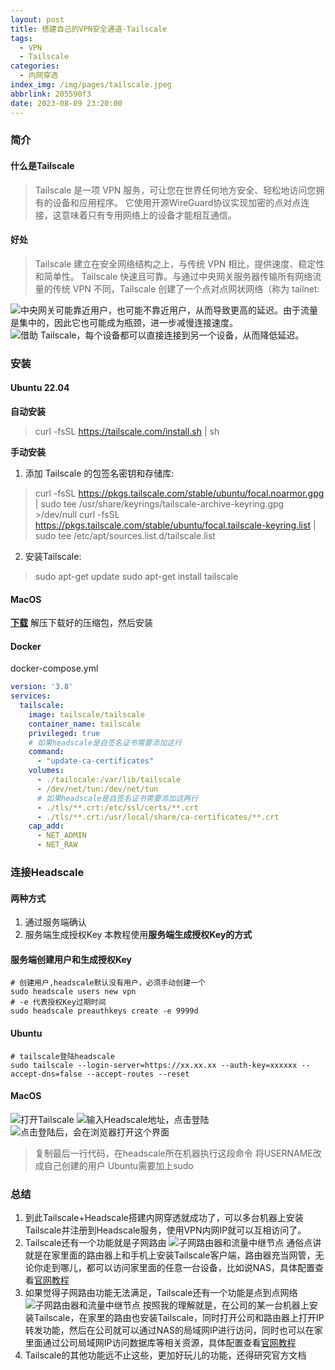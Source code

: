 ```yaml
---
layout: post
title: 搭建自己的VPN安全通道-Tailscale
tags:
  - VPN
  - Tailscale
categories:
  - 内网穿透
index_img: /img/pages/tailscale.jpeg
abbrlink: 205590f3
date: 2023-08-09 23:20:00
---
```

### 简介
#### 什么是Tailscale
> Tailscale 是一项 VPN 服务，可让您在世界任何地方安全、轻松地访问您拥有的设备和应用程序。
> 它使用开源WireGuard协议实现加密的点对点连接，这意味着只有专用网络上的设备才能相互通信。
#### 好处
> Tailscale 建立在安全网络结构之上，与传统 VPN 相比，提供速度、稳定性和简单性。
> Tailscale 快速且可靠。与通过中央网关服务器传输所有网络流量的传统 VPN 不同，Tailscale 创建了一个点对点网状网络（称为 tailnet:

![中央网关可能靠近用户，也可能不靠近用户，从而导致更高的延迟。由于流量是集中的，因此它也可能成为瓶颈，进一步减慢连接速度。](../img/pages/tailscale/traditional-vpn.png "中央网关可能靠近用户，也可能不靠近用户，从而导致更高的延迟。由于流量是集中的，因此它也可能成为瓶颈，进一步减慢连接速度。")
![借助 Tailscale，每个设备都可以直接连接到另一个设备，从而降低延迟。](../img/pages/tailscale/tailscale.png "借助 Tailscale，每个设备都可以直接连接到另一个设备，从而降低延迟。")

### 安装
#### Ubuntu 22.04
**自动安装**
> curl -fsSL https://tailscale.com/install.sh | sh
> 
**手动安装**
1. 添加 Tailscale 的包签名密钥和存储库:
> curl -fsSL https://pkgs.tailscale.com/stable/ubuntu/focal.noarmor.gpg | sudo tee /usr/share/keyrings/tailscale-archive-keyring.gpg >/dev/null
> curl -fsSL https://pkgs.tailscale.com/stable/ubuntu/focal.tailscale-keyring.list | sudo tee /etc/apt/sources.list.d/tailscale.list
2. 安装Tailscale:
> sudo apt-get update
> sudo apt-get install tailscale

#### MacOS
**[下载](https://pkgs.tailscale.com/stable/Tailscale-1.46.1-macos.zip)**
解压下载好的压缩包，然后安装

#### Docker
docker-compose.yml
```yaml
version: '3.8'
services:
  tailscale:
    image: tailscale/tailscale
    container_name: tailscale
    privileged: true
    # 如果headscale是自签名证书需要添加这行
    command:
      - "update-ca-certificates"
    volumes:
      - ./tailscale:/var/lib/tailscale
      - /dev/net/tun:/dev/net/tun
      # 如果headscale是自签名证书需要添加这两行
      - ./tls/**.crt:/etc/ssl/certs/**.crt
      - ./tls/**.crt:/usr/local/share/ca-certificates/**.crt
    cap_add:
      - NET_ADMIN
      - NET_RAW
```

### 连接Headscale
#### 两种方式
1. 通过服务端确认
2. 服务端生成授权Key
本教程使用**服务端生成授权Key的方式**
#### 服务端创建用户和生成授权Key
```shell
# 创建用户,headscale默认没有用户，必须手动创建一个
sudo headscale users new vpn
# -e 代表授权Key过期时间
sudo headscale preauthkeys create -e 9999d
```
#### Ubuntu
```shell
# tailscale登陆headscale
sudo tailscale --login-server=https://xx.xx.xx --auth-key=xxxxxx --accept-dns=false --accept-routes --reset
```
#### MacOS
![打开Tailscale](../img/pages/tailscale/tailscale-mac.png)
![输入Headscale地址，点击登陆](../img/pages/tailscale/tailscale-login.png)
![点击登陆后，会在浏览器打开这个界面](../img/pages/tailscale/tailscale-register.png)
> 复制最后一行代码，在headscale所在机器执行这段命令
> 将USERNAME改成自己创建的用户
> Ubuntu需要加上sudo

### 总结
1. 到此Tailscale+Headscale搭建内网穿透就成功了，可以多台机器上安装Tailscale并注册到Headscale服务，使用VPN内网IP就可以互相访问了。
2. Tailscale还有一个功能就是子网路由
   ![子网路由器和流量中继节点](../img/pages/tailscale/tailscale-register.png)
通俗点讲就是在家里面的路由器上和手机上安装Tailscale客户端，路由器充当网管，无论你走到哪儿，都可以访问家里面的任意一台设备，比如说NAS，具体配置查看[官网教程](https://tailscale.com/kb/1019/subnets/)
3. 如果觉得子网路由功能无法满足，Tailscale还有一个功能是点到点网络
   ![子网路由器和流量中继节点](../img/pages/tailscale/snat-subnet-routes-site-to-site.svg)
按照我的理解就是，在公司的某一台机器上安装Tailscale，在家里的路由也安装Tailscale，同时打开公司和路由器上打开IP转发功能，然后在公司就可以通过NAS的局域网IP进行访问，同时也可以在家里面通过公司局域网IP访问数据库等相关资源，具体配置查看[官网教程](https://tailscale.com/kb/1214/site-to-site/)
4. Tailscale的其他功能远不止这些，更加好玩儿的功能，还得研究官方文档
